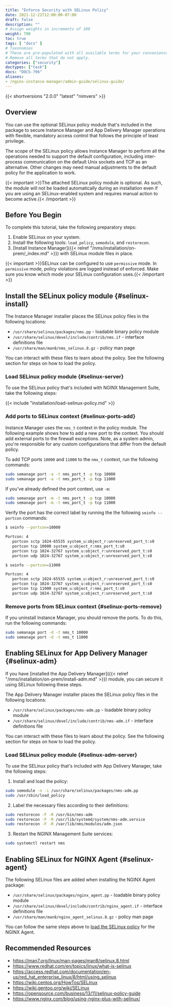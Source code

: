 ```yaml
---
title: "Enforce Security with SELinux Policy"
date: 2021-12-21T12:00:00-07:00
draft: false
description: ""
# Assign weights in increments of 100
weight: 700
toc: true
tags: [ "docs" ]
# Taxonomies
# These are pre-populated with all available terms for your convenience.
# Remove all terms that do not apply.
categories: ["security"]
doctypes: ["task"]
docs: "DOCS-796"
aliases:
- /nginx-instance-manager/admin-guide/selinux-guide/
---
```


{{< shortversions "2.0.0" "latest" "nimvers" >}}
## Overview

You can use the optional SELinux policy module that's included in the package to secure Instance Manager and App Delivery Manager operations with flexible, mandatory access control that follows the principle of least privilege.

The scope of the SELinux policy allows Instance Manager to perform all the operations needed to support the default configuration, including inter-process communication on the default Unix sockets and TCP as an alternative. Other changes may need manual adjustments to the default policy for the application to work.

{{< important >}}The attached SELinux policy module is optional. As such, the module will not be loaded automatically during an installation even if you are using an SELinux-enabled system and requires manual action to become active.{{< /important >}}

## Before You Begin

To complete this tutorial, take the following preparatory steps:

1. Enable SELinux on your system.
2. Install the following tools: `load_policy`, `semodule`, and `restorecon`.  
3. [Install Instance Manager]({{< relref "/nms/installation/on-prem/_index.md" >}}) with SELinux module files in place.

{{< important >}}SELinux can be configured to use `permissive` mode. In `permissive` mode, policy violations are logged instead of enforced. Make sure you know which mode your SELinux configuration uses.{{< /important >}}

## Install the SELinux policy module {#selinux-install}

The Instance Manager installer places the SELinux policy files in the following locations:

- `/usr/share/selinux/packages/nms.pp` - loadable binary policy module
- `/usr/share/selinux/devel/include/contrib/nms.if` - interface definitions file
- `/usr/share/man/man8/nms_selinux.8.gz` - policy man page

You can interact with these files to learn about the policy. See the following section for steps on how to load the policy.

### Load SELinux policy module {#selinux-server}

To use the SELinux policy that's included with NGINX Management Suite, take the following steps:

{{< include "installation/load-selinux-policy.md" >}}

### Add ports to SELinux context {#selinux-ports-add}

Instance Manager uses the `nms_t` context in the policy module. The following example shows how to add a new port to the context. You should add external ports to the firewall exceptions. Note, as a system admin, you're responsible for any custom configurations that differ from the default policy.

To add TCP ports `10000` and `11000` to the `nmx_t` context, run the following commands:

```bash
sudo semanage port -a -t nms_port_t -p tcp 10000
sudo semanage port -a -t nms_port_t -p tcp 11000
```

If you've already defined the port context, use `-m`:

```bash
sudo semanage port -m -t nms_port_t -p tcp 10000
sudo semanage port -m -t nms_port_t -p tcp 11000
```

Verify the port has the correct label by running the the following `seinfo --portcon` commands:

``` bash
$ seinfo --portcon=10000

Portcon: 4
   portcon sctp 1024-65535 system_u:object_r:unreserved_port_t:s0
   portcon tcp 10000 system_u:object_r:nms_port_t:s0
   portcon tcp 1024-32767 system_u:object_r:unreserved_port_t:s0
   portcon udp 1024-32767 system_u:object_r:unreserved_port_t:s0

$ seinfo --portcon=11000

Portcon: 4
   portcon sctp 1024-65535 system_u:object_r:unreserved_port_t:s0
   portcon tcp 1024-32767 system_u:object_r:unreserved_port_t:s0
   portcon tcp 11000 system_u:object_r:nms_port_t:s0
   portcon udp 1024-32767 system_u:object_r:unreserved_port_t:s0
```

### Remove ports from SELinux context {#selinux-ports-remove}

If you uninstall Instance Manager, you should remove the ports. To do this, run the following commands:

```bash
sudo semanage port -d -t nms_t 10000
sudo semanage port -d -t nms_t 11000
```

## Enabling SELinux for App Delivery Manager {#selinux-adm}

If you have [installed the App Delivery Manager]({{< relref "/nms/installation/on-prem/install-adm.md" >}}) module, you can secure it using SELinux following these steps.

The App Delivery Manager installer places the SELinux policy files in the following locations:

- `/usr/share/selinux/packages/nms-adm.pp` - loadable binary policy module
- `/usr/share/selinux/devel/include/contrib/nms-adm.if` - interface definitions file

You can interact with these files to learn about the policy. See the following section for steps on how to load the policy.

### Load SELinux policy module {#selinux-adm-server}

To use the SELinux policy that's included with App Delivery Manager, take the following steps:

1. Install and load the policy:
```bash
sudo semodule -n -i /usr/share/selinux/packages/nms-adm.pp
sudo /usr/sbin/load_policy
```
2. Label the necessary files according to their definitions:
```bash
sudo restorecon -F -R /usr/bin/nms-adm
sudo restorecon -F -R /usr/lib/systemd/system/nms-adm.service
sudo restorecon -F -R /var/lib/nms/modules/adm.json
```
3. Restart the NGINX Management Suite services:
```bash
sudo systemctl restart nms
```

## Enabling SELinux for NGINX Agent {#selinux-agent}

The following SELinux files are added when installing the NGINX Agent package:

- `/usr/share/selinux/packages/nginx_agent.pp` - loadable binary policy module
- `/usr/share/selinux/devel/include/contrib/nginx_agent.if` - interface definitions file
- `/usr/share/man/man8/nginx_agent_selinux.8.gz` - policy man page

You can follow the same steps above to [load the SELinux policy](#selinux-server) for the NGINX Agent.

## Recommended Resources

- https://man7.org/linux/man-pages/man8/selinux.8.html
- https://www.redhat.com/en/topics/linux/what-is-selinux
- https://access.redhat.com/documentation/en-us/red_hat_enterprise_linux/8/html/using_selinux
- https://wiki.centos.org/HowTos/SELinux
- https://wiki.gentoo.org/wiki/SELinux
- https://opensource.com/business/13/11/selinux-policy-guide
- https://www.nginx.com/blog/using-nginx-plus-with-selinux/
